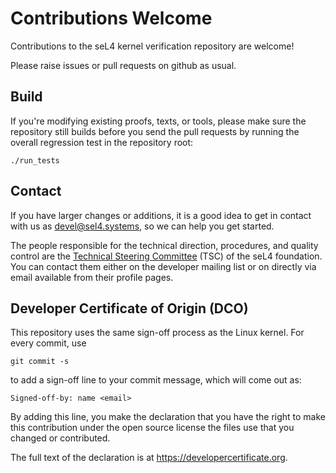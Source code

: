 <!--
     Copyright 2020, Data61, CSIRO (ABN 41 687 119 230)

     SPDX-License-Identifier: CC-BY-SA-4.0
-->

# Contributions Welcome

Contributions to the seL4 kernel verification repository are welcome!

Please raise issues or pull requests on github as usual.


## Build

If you're modifying existing proofs, texts, or tools, please make sure the
repository still builds before you send the pull requests by running the overall regression test in the repository root:

    ./run_tests


## Contact

If you have larger changes or additions, it is a good idea to get in contact
with us as <devel@sel4.systems>, so we can help you get started.

The people responsible for the technical direction, procedures, and quality
control are the [Technical Steering Committee][1] (TSC) of the seL4
foundation. You can contact them either on the developer mailing list or on
directly via email available from their profile pages.

[1]: https://sel4.systems/Foundation/TSC


## Developer Certificate of Origin (DCO)

This repository uses the same sign-off process as the Linux kernel. For every
commit, use

    git commit -s

to add a sign-off line to your commit message, which will come out as:

    Signed-off-by: name <email>

By adding this line, you make the declaration that you have the right to make
this contribution under the open source license the files use that you changed
or contributed.

The full text of the declaration is at <https://developercertificate.org>.
